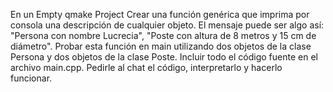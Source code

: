 En un Empty qmake Project
Crear una función genérica que imprima por consola una descripción de cualquier objeto.
El mensaje puede ser algo así: "Persona con nombre Lucrecia", "Poste con altura de 8 metros y 15 cm de diámetro".
Probar esta función en main utilizando dos objetos de la clase Persona y dos objetos de la clase Poste.
Incluir todo el código fuente en el archivo main.cpp.
Pedirle al chat el código, interpretarlo y hacerlo funcionar.
